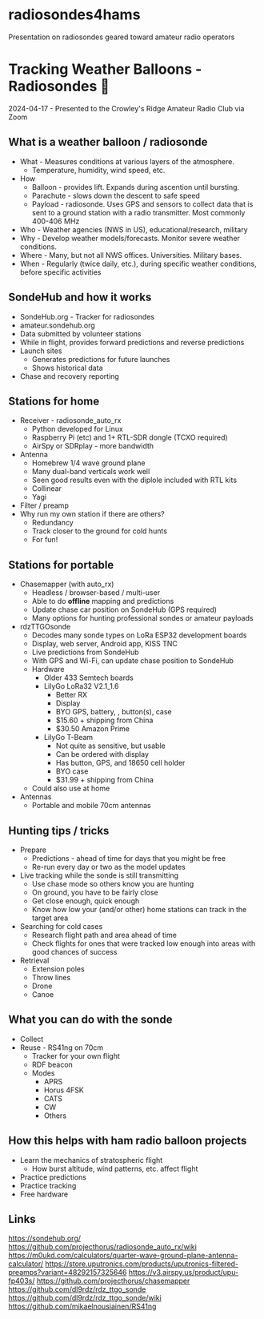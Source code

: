 # radiosondes4hams
Presentation on radiosondes geared toward amateur radio operators

# Tracking Weather Balloons - Radiosondes 🎈
2024-04-17 - Presented to the Crowley's Ridge Amateur Radio Club via Zoom

## What is a weather balloon / radiosonde
* What - Measures conditions at various layers of the atmosphere.
  * Temperature, humidity, wind speed, etc.
* How
  * Balloon - provides lift. Expands during ascention until bursting.
  * Parachute - slows down the descent to safe speed
  * Payload - radiosonde. Uses GPS and sensors to collect data that is sent to a ground station with a radio transmitter. Most commonly 400-406 MHz
* Who - Weather agencies (NWS in US), educational/research, military
* Why - Develop weather models/forecasts. Monitor severe weather conditions.
* Where - Many, but not all NWS offices. Universities. Military bases.
* When - Regularly (twice daily, etc.), during specific weather conditions, before specific activities

## SondeHub and how it works
* SondeHub.org - Tracker for radiosondes
* amateur.sondehub.org
* Data submitted by volunteer stations
* While in flight, provides forward predictions and reverse predictions
* Launch sites
  * Generates predictions for future launches
  * Shows historical data
* Chase and recovery reporting

## Stations for home
* Receiver - radiosonde_auto_rx
  * Python developed for Linux
  * Raspberry Pi (etc) and 1+ RTL-SDR dongle (TCXO required)
  * AirSpy or SDRplay - more bandwidth
* Antenna
  * Homebrew 1/4 wave ground plane
  * Many dual-band verticals work well
  * Seen good results even with the diplole included with RTL kits
  * Collinear
  * Yagi
* Filter / preamp
* Why run my own station if there are others?
  * Redundancy
  * Track closer to the ground for cold hunts
  * For fun!

## Stations for portable
* Chasemapper (with auto_rx)
  * Headless / browser-based / multi-user
  * Able to do __offline__ mapping and predictions
  * Update chase car position on SondeHub (GPS required)
  * Many options for hunting professional sondes or amateur payloads
* rdzTTGOsonde
  * Decodes many sonde types on LoRa ESP32 development boards
  * Display, web server, Android app, KISS TNC
  * Live predictions from SondeHub
  * With GPS and Wi-Fi, can update chase position to SondeHub
  * Hardware
    * Older 433 Semtech boards
    * LilyGo LoRa32 V2.1_1.6
        * Better RX
        * Display
        * BYO GPS, battery, , button(s), case
        * $15.60 + shipping from China
        * $30.50 Amazon Prime
    * LilyGo T-Beam
        * Not quite as sensitive, but usable
        * Can be ordered with display
        * Has button, GPS, and 18650 cell holder
        * BYO case
        * $31.99 + shipping from China
  * Could also use at home
* Antennas
  * Portable and mobile 70cm antennas


## Hunting tips / tricks
* Prepare
  * Predictions - ahead of time for days that you might be free
  * Re-run every day or two as the model updates
* Live tracking while the sonde is still transmitting
  * Use chase mode so others know you are hunting
  * On ground, you have to be fairly close
  * Get close enough, quick enough
  * Know how low your (and/or other) home stations can track in the target area
* Searching for cold cases
  * Research flight path and area ahead of time
  * Check flights for ones that were tracked low enough into areas with good chances of success
* Retrieval
  * Extension poles
  * Throw lines
  * Drone
  * Canoe

## What you can do with the sonde
* Collect
* Reuse - RS41ng on 70cm
  * Tracker for your own flight
  * RDF beacon
  * Modes
    * APRS
    * Horus 4FSK
    * CATS
    * CW
    * Others

## How this helps with ham radio balloon projects
* Learn the mechanics of stratospheric flight
  * How burst altitude, wind patterns, etc. affect flight
* Practice predictions
* Practice tracking
* Free hardware

## Links
https://sondehub.org/
https://github.com/projecthorus/radiosonde_auto_rx/wiki
https://m0ukd.com/calculators/quarter-wave-ground-plane-antenna-calculator/
https://store.uputronics.com/products/uputronics-filtered-preamps?variant=48292157325646
https://v3.airspy.us/product/upu-fp403s/
https://github.com/projecthorus/chasemapper
https://github.com/dl9rdz/rdz_ttgo_sonde
https://github.com/dl9rdz/rdz_ttgo_sonde/wiki
https://github.com/mikaelnousiainen/RS41ng

